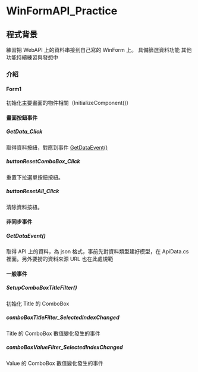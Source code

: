 
# WinFormAPI_Practice

## 程式背景

練習把 WebAPI 上的資料串接到自己寫的 WinForm 上。
具備篩選資料功能
其他功能持續練習與發想中

### 介紹

#### Form1
初始化主要畫面的物件相關（InitializeComponent()）

#### 畫面按鈕事件

##### GetData_Click
取得資料按紐，對應到事件 [GetDataEvent()](#getdataevent)

##### buttonResetComboBox_Click

重置下拉選單按鈕按紐。

##### buttonResetAll_Click

清除資料按紐。

#### 非同步事件

##### GetDataEvent()

取得 API 上的資料，為 json 格式，事前先對資料類型建好模型，在 ApiData.cs 裡面。另外要撈的資料來源 URL 也在此處規範

#### 一般事件

##### SetupComboBoxTitleFilter()

初始化 Title 的 ComboBox

##### comboBoxTitleFilter_SelectedIndexChanged

Title 的 ComboBox 數值變化發生的事件

##### comboBoxValueFilter_SelectedIndexChanged

 Value 的 ComboBox 數值變化發生的事件

